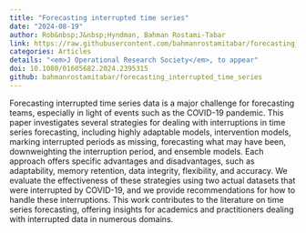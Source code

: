 ```yaml
---
title: "Forecasting interrupted time series"
date: "2024-08-19"
author: Rob&nbsp;J&nbsp;Hyndman, Bahman Rostami-Tabar
link: https://raw.githubusercontent.com/bahmanrostamitabar/forecasting_interrupted_time_series/main/fits.pdf
categories: Articles
details: "<em>J Operational Research Society</em>, to appear"
doi: 10.1080/01605682.2024.2395315
github: bahmanrostamitabar/forecasting_interrupted_time_series
---
```


Forecasting interrupted time series data is a major challenge for forecasting teams, especially in light of events such as the COVID-19 pandemic. This paper investigates several strategies for dealing with interruptions in time series forecasting, including highly adaptable models, intervention models, marking interrupted periods as missing, forecasting what may have been, downweighting the interruption period, and ensemble models.  Each approach offers specific advantages and disadvantages, such as adaptability, memory retention, data integrity, flexibility, and accuracy. We evaluate the effectiveness of these strategies using two actual datasets that were interrupted by COVID-19, and we provide recommendations for how to handle these interruptions. This work contributes to the literature on time series forecasting, offering insights for academics and practitioners dealing with interrupted data in numerous domains.
